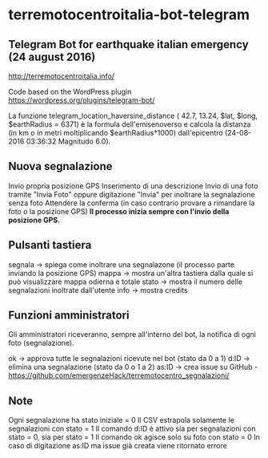 # terremotocentroitalia-bot-telegram

## Telegram Bot for earthquake italian emergency (24 august 2016)

http://terremotocentroitalia.info/

Code based on the WordPress plugin https://wordpress.org/plugins/telegram-bot/

La funzione telegram_location_haversine_distance ( 42.7, 13.24, $lat, $long, $earthRadius = 6371) è la formula dell'emisenoverso e calcola la distanza (in km o in metri moltiplicando $earthRadius*1000) dall'epicentro (24-08-2016 03:36:32 Magnitudo 6.0).

## Nuova segnalazione

Invio propria posizione GPS
Inserimento di una descrizione
Invio di una foto tramite "Invia Foto" oppure digitazione "Invia" per inoltrare la segnalazione senza foto
Attendere la conferma (in caso contrario provare a rimandare la foto o la posizione GPS)
**Il processo inizia sempre con l'invio della posizione GPS.**

## Pulsanti tastiera

segnala -> spiega come inoltrare una segnalazone (il processo parte inviando la posizione GPS)
mappa -> mostra un'altra tastiera dalla quale si può visualizzare mappa odierna e totale
stato -> mostra il numero delle segnalazioni inoltrate dall'utente
info -> mostra credits

## Funzioni amministratori

Gli amministratori riceveranno, sempre all'interno del bot, la notifica di ogni foto (segnalazione).

ok -> approva tutte le segnalazioni ricevute nel bot (stato da 0 a 1)
d:ID -> elimina una segnalazione (stato da 0 o 1 a 2)
as:ID -> crea issue su GitHub - https://github.com/emergenzeHack/terremotocentro_segnalazioni/

## Note

Ogni segnalazione ha stato iniziale = 0
Il CSV estrapola solamente le segnalazioni con stato = 1
Il comando d:ID è attivo sia per segnalazioni con stato = 0, sia per stato = 1
Il comando ok agisce solo su foto con stato = 0
In caso di digitazione as:ID ma issue già creata viene ritornato errore
